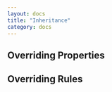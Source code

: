 ```yaml
---
layout: docs
title: "Inheritance"
category: docs
---
```



## Overriding Properties

## Overriding Rules

